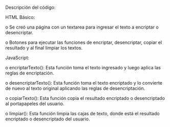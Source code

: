 Descripción del código:

HTML Básico:

o	Se creó una página con un textarea para ingresar el texto a encriptar o desencriptar.

o	Botones para ejecutar las funciones de encriptar, desencriptar, copiar el resultado y al final limpiar los textos.

JavaScript:

o	encriptarTexto(): Esta función toma el texto ingresado y luego aplica las reglas de encriptación.

o	desencriptarTexto(): Esta función toma el texto encriptado y lo convierte de nuevo al texto original aplicando las reglas de desencriptación.

o	copiarTexto(): Esta función copia el resultado encriptado o desencriptado al portapapeles del usuario.

o	limpiar(): Esta función limpia las cajas de texto, donde está el resultado encriptado o desencriptado del usuario.
